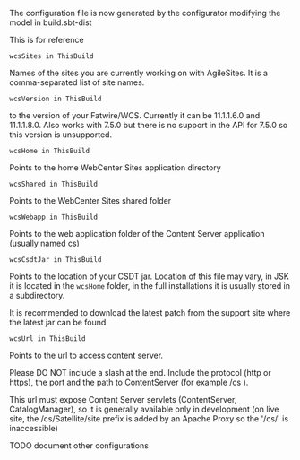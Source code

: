 The configuration file is now generated by the configurator modifying the model in build.sbt-dist

This is for reference

 `wcsSites in ThisBuild` 

Names of the  sites you are currently working on with AgileSites. It  is a comma-separated list of site names.

`wcsVersion in ThisBuild` 

to the version of your Fatwire/WCS. Currently it can be 11.1.1.6.0 and 11.1.1.8.0. Also works with 7.5.0 but there is no support in the API for 7.5.0 so this version is unsupported.

`wcsHome in ThisBuild`

Points to the home WebCenter Sites application directory

`wcsShared in ThisBuild`

Points to the WebCenter Sites  shared folder 

`wcsWebapp in ThisBuild`
 
Points to the web application folder of the Content Server  application (usually named cs)

`wcsCsdtJar in ThisBuild`

Points to the location of your CSDT jar. 
Location of this file may vary, in JSK it is located in the `wcsHome` folder, in the full installations it is usually stored in a subdirectory.

It is recommended to download the latest patch from the support site where the latest jar can be found.

`wcsUrl in ThisBuild` 

Points to the url to access content server.

Please DO NOT include a slash at the end.
Include the protocol (http or https), the port and the  path to ContentServer (for example /cs ).

This url must  expose Content Server servlets (ContentServer, CatalogManager), so it is generally available only in development (on live site, the /cs/Satellite/site prefix is added by an Apache Proxy so the '/cs/' is inaccessible)


TODO document other configurations

